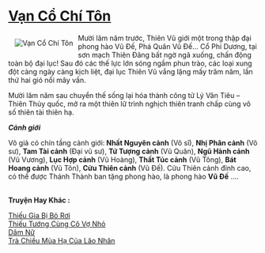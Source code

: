 <a href="https://utruyen.com/van-co-chi-ton/9726/" title="Vạn Cổ Chí Tôn"><h1>Vạn Cổ Chí Tôn</h1></a><div style="display:table"><img align="right" style="float: left; padding: 10px;" src="https://utruyen.com/images/story/200x260/van-co-chi-ton.jpg" alt="Vạn Cổ Chí Tôn">Mười lăm năm trước, Thiên Vũ giới một trong thập đại phong hào Vũ Đế, Phá Quân Vũ Đế… Cổ Phi Dương, tại sơn mạch Thiên Đãng bất ngờ ngã xuống, chấn động toàn bộ đại lục! Sau đó các thế lực lớn sóng ngầm phun trào, các loại xung đột càng ngày càng kịch liệt, đại lục Thiên Vũ vắng lặng mấy trăm năm, lần thứ hai gió nổi mây vần.<p></p>Mười lăm năm sau chuyển thế sống lại hóa thành công tử Lý Vân Tiêu – Thiên Thủy quốc, mở ra một thiên lữ trình nghịch thiên tranh chấp cùng vô số thiên tài thiên hạ. <p></p><i><b>Cảnh giới</b></i><p></p>Võ giả có chín tầng cảnh giới:<b> Nhất Nguyên cảnh</b> (Võ sĩ), <b>Nhị Phân cảnh</b> (Võ sư), <b>Tam Tài cảnh</b> (Đại vũ sư), <b>Tứ Tượng cảnh</b> (Vũ Quân), <b>Ngũ Hành cảnh</b> (Vũ Vương), <b>Lục Hợp cảnh</b> (Vũ Hoàng), <b>Thất Túc cảnh</b> (Vũ Tông), <b>Bát Hoang cảnh</b> (Vũ Tôn), <b>Cửu Thiên cảnh</b> (Vũ Đế). Cửu Thiên cảnh đỉnh cao, có thể được Thánh Thành ban tặng phong hào, là phong hào <b>Vũ Đế</b> ….</div><p><br><b>Truyện Hay Khác :</b></p><a href="https://utruyen.com/thieu-gia-bi-bo-roi/2125/" alt="Thiếu Gia Bị Bỏ Rơi">Thiếu Gia Bị Bỏ Rơi</a><br/><a href="https://github.com/quanluxury/ngontinhhot/tree/master/truyenhay/19499/" alt="Thiếu Tướng Cùng Cô Vợ Nhỏ">Thiếu Tướng Cùng Cô Vợ Nhỏ</a><br/><a href="https://github.com/quanluxury/ngontinhhot/tree/master/truyenhay/18549/" alt="Dâm Nữ">Dâm Nữ</a><br/><a href="https://dammy2019.blogspot.com/2019/11/tra-chieu-mua-ha-cua-lao-nhan.html" alt="Trà Chiều Mùa Hạ Của Lão Nhân">Trà Chiều Mùa Hạ Của Lão Nhân</a><br/>